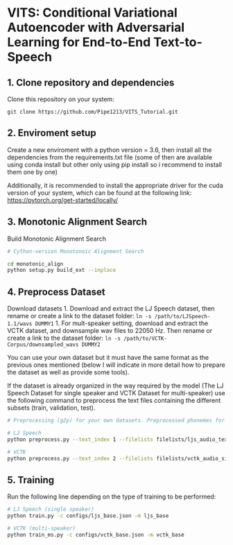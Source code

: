 # VITS: Conditional Variational Autoencoder with Adversarial Learning for End-to-End Text-to-Speech

## 1. Clone repository and dependencies
Clone this repository on your system:

``git clone https://github.com/Pipe1213/VITS_Tutorial.git``

## 2. Enviroment setup

Create a new enviroment with a python version = 3.6, then install all the dependencies from the requirements.txt file (some of then are available using conda install but other only using pip install so i recommend to install them one by one)

Additionally, it is recommended to install the appropriate driver for the cuda version of your system, which can be found at the following link: https://pytorch.org/get-started/locally/

## 3. Monotonic Alignment Search
Build Monotonic Alignment Search

```sh
# Cython-version Monotonoic Alignment Search

cd monotonic_align
python setup.py build_ext --inplace

```

## 4. Preprocess Dataset
Download datasets
    1. Download and extract the LJ Speech dataset, then rename or create a link to the dataset folder: `ln -s /path/to/LJSpeech-1.1/wavs DUMMY1`
    1. For mult-speaker setting, download and extract the VCTK dataset, and downsample wav files to 22050 Hz. Then rename or create a link to the dataset folder: `ln -s /path/to/VCTK-Corpus/downsampled_wavs DUMMY2`
    
You can use your own dataset but it must have the same format as the previous ones mentioned (below I will indicate in more detail how to prepare the dataset as well as provide some tools).

If the dataset is already organized in the way required by the model (The LJ Speech Dataset for single speaker and VCTK Dataset for multi-speaker) use the following command to preprocess the text files containing the different subsets (train, validation, test).

```sh
# Preprocessing (g2p) for your own datasets. Preprocessed phonemes for LJ Speech and VCTK have been already provided.

# LJ Speech
python preprocess.py --text_index 1 --filelists filelists/ljs_audio_text_train_filelist.txt filelists/ljs_audio_text_val_filelist.txt filelists/ljs_audio_text_test_filelist.txt

# VCTK
python preprocess.py --text_index 2 --filelists filelists/vctk_audio_sid_text_train_filelist.txt filelists/vctk_audio_sid_text_val_filelist.txt filelists/vctk_audio_sid_text_test_filelist.txt
```

## 5. Training
Run the following line depending on the type of training to be performed:

```sh
# LJ Speech (single speaker)
python train.py -c configs/ljs_base.json -m ljs_base

# VCTK (multi-speaker)
python train_ms.py -c configs/vctk_base.json -m vctk_base
```
